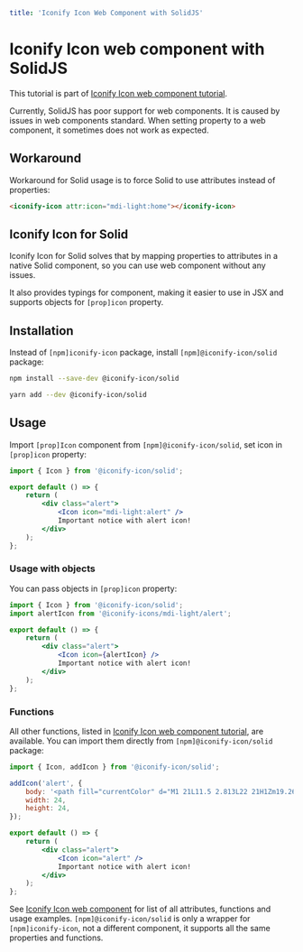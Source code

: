 ```yaml
title: 'Iconify Icon Web Component with SolidJS'
```

# Iconify Icon web component with SolidJS

This tutorial is part of [Iconify Icon web component tutorial](./index.md).

Currently, SolidJS has poor support for web components. It is caused by issues in web components standard. When setting property to a web component, it sometimes does not work as expected.

## Workaround

Workaround for Solid usage is to force Solid to use attributes instead of properties:

```html
<iconify-icon attr:icon="mdi-light:home"></iconify-icon>
```

## Iconify Icon for Solid

Iconify Icon for Solid solves that by mapping properties to attributes in a native Solid component, so you can use web component without any issues.

It also provides typings for component, making it easier to use in JSX and supports objects for `[prop]icon` property.

## Installation

Instead of `[npm]iconify-icon` package, install `[npm]@iconify-icon/solid` package:

```bash
npm install --save-dev @iconify-icon/solid
```

```bash
yarn add --dev @iconify-icon/solid
```

## Usage

Import `[prop]Icon` component from `[npm]@iconify-icon/solid`, set icon in `[prop]icon` property:

```jsx
import { Icon } from '@iconify-icon/solid';

export default () => {
	return (
		<div class="alert">
			<Icon icon="mdi-light:alert" />
			Important notice with alert icon!
		</div>
	);
};
```

### Usage with objects

You can pass objects in `[prop]icon` property:

```jsx
import { Icon } from '@iconify-icon/solid';
import alertIcon from '@iconify-icons/mdi-light/alert';

export default () => {
	return (
		<div class="alert">
			<Icon icon={alertIcon} />
			Important notice with alert icon!
		</div>
	);
};
```

### Functions

All other functions, listed in [Iconify Icon web component tutorial](./index.md#functions), are available. You can import them directly from `[npm]@iconify-icon/solid` package:

```jsx
import { Icon, addIcon } from '@iconify-icon/solid';

addIcon('alert', {
	body: '<path fill="currentColor" d="M1 21L11.5 2.813L22 21H1Zm19.268-1L11.5 4.813L2.732 20h17.536ZM11 14v-4h1v4h-1Zm0 2h1v2h-1v-2Z"/>',
	width: 24,
	height: 24,
});

export default () => {
	return (
		<div class="alert">
			<Icon icon="alert" />
			Important notice with alert icon!
		</div>
	);
};
```

See [Iconify Icon web component](./index.md) for list of all attributes, functions and usage examples. `[npm]@iconify-icon/solid` is only a wrapper for `[npm]iconify-icon`, not a different component, it supports all the same properties and functions.

